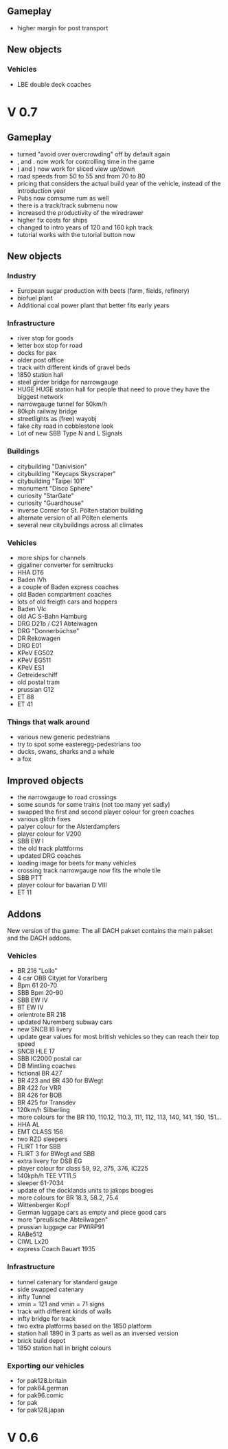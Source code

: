 
## Gameplay

- higher margin for post transport

## New objects

### Vehicles

- LBE double deck coaches

# V 0.7

## Gameplay

- turned "avoid over overcrowding" off by default again
- , and . now work for controlling time in the game
- ( and ) now work for sliced view up/down
- road speeds from 50 to 55 and from 70 to 80
- pricing that considers the actual build year of the vehicle, instead of the introduction year
- Pubs now comsume rum as well
- there is a track/track submenu now
- increased the productivity of the wiredrawer
- higher fix costs for ships
- changed to intro years of 120 and 160 kph track
- tutorial works with the tutorial button now

## New objects

### Industry

- European sugar production with beets (farm, fields, refinery)
- biofuel plant
- Additional coal power plant that better fits early years

### Infrastructure

- river stop for goods
- letter box stop for road
- docks for pax
- older post office
- track with different kinds of gravel beds
- 1850 station hall
- steel girder bridge for narrowgauge
- HUGE HUGE station hall for people that need to prove they have the biggest network
- narrowgauge tunnel for 50km/h
- 80kph railway bridge
- streetlights as (free) wayobj
- fake city road in cobblestone look
- Lot of new SBB Type N and L Signals

### Buildings

- citybuilding "Danivision"
- citybuilding "Keycaps Skyscraper"
- citybuilding "Taipei 101"
- monument "Disco Sphere"
- curiosity "StarGate"
- curiosity "Guardhouse"
- inverse Corner for St. Pölten station building
- alternate version of all Pölten elements
- several new citybuildings across all climates

### Vehicles

- more ships for channels
- gigaliner converter for semitrucks
- HHA DT6
- Baden IVh
- a couple of Baden express coaches
- old Baden compartment coaches
- lots of old freigth cars and hoppers
- Baden VIc
- old AC S-Bahn Hamburg
- DRG D21b / C21 Abteiwagen
- DRG "Donnerbüchse"
- DR Rekowagen
- DRG E01
- KPeV EG502
- KPeV EG511
- KPeV ES1
- Getreideschiff
- old postal tram
- prussian G12
- ET 88
- ET 41

### Things that walk around

- various new generic pedestrians
- try to spot some easteregg-pedestrians too
- ducks, swans, sharks and a whale
- a fox

## Improved objects

- the narrowgauge to road crossings
- some sounds for some trains (not too many yet sadly)
- swapped the first and second player colour for green coaches
- various glitch fixes
- palyer colour for the Alsterdampfers
- player colour for V200
- SBB EW I
- the old track plattforms
- updated DRG coaches
- loading image for beets for many vehicles
- crossing track narrowgauge now fits the whole tile
- SBB PTT
- player colour for bavarian D VIII
- ET 11


## Addons

New version of the game: The all DACH pakset contains the main pakset and the DACH addons.

### Vehicles

- BR 216 "Lollo"
- 4 car OBB Cityjet for Vorarlberg
- Bpm 61 20-70
- SBB Bpm 20-90
- SBB EW IV
- BT EW IV
- orientrote BR 218
- updated Nuremberg subway cars
- new SNCB I6 livery
- update gear values for most british vehicles so they can reach their top speed
- SNCB HLE 17
- SBB IC2000 postal car
- DB Mintling coaches
- fictional BR 427
- BR 423 and BR 430 for BWegt
- BR 422 for VRR
- BR 426 for BOB
- BR 425 for Transdev
- 120km/h Silberling
- more colours for the BR 110, 110.12, 110.3, 111, 112, 113, 140, 141, 150, 151...
- HHA AL
- EMT CLASS 156
- two RZD sleepers
- FLIRT 1 for SBB
- FLIRT 3 for BWegt and SBB
- extra livery for DSB EG
- player colour for class 59, 92, 375, 376, IC225
- 140kph/h TEE VT11.5
- sleeper 61-7034
- update of the docklands units to jakops boogies
- more colours for BR 18.3, 58.2, 75.4
- Wittenberger Kopf
- German luggage cars as empty and piece good cars
- more "preußische Abteilwagen"
- prussian luggage car PWIRP91
- RABe512
- CIWL Lx20
- express Coach Bauart 1935

### Infrastructure

- tunnel catenary for standard gauge
- side swapped catenary
- infty Tunnel
- vmin = 121 and vmin = 71 signs
- track with different kinds of walls
- infty bridge for track
- two extra platforms based on the 1850 platform
- station hall 1890 in 3 parts as well as an inversed version
- brick build depot
- 1850 station hall in bright colours

### Exporting our vehicles

- for pak128.britain
- for pak64.german
- for pak96.comic
- for pak
- for pak128.japan

# V 0.6
